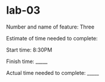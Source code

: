 # lab-03

Number and name of feature: Three

Estimate of time needed to complete: 

Start time: 8:30PM

Finish time: _____

Actual time needed to complete: _____